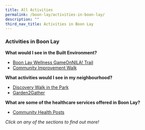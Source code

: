 ```yaml
---
title: All Activities
permalink: /boon-lay/activities-in-boon-lay/
description: ""
third_nav_title: Activities in Boon Lay
---
```

### **Activities in Boon Lay**

**What would I see in the Built Environment?**

*   [Boon Lay Wellness GameOnNILA! Trail](https://cms.isomer.gov.sg/boon-lay/gameonnila/)
*   [Community Improvement Walk](https://cms.isomer.gov.sg/boon-lay/ciw)

**What activities would I see in my neighbourhood?**

*   [Discovery Walk in the Park](https://cms.isomer.gov.sg/boon-lay/discoverywalk/)
*   [Garden2Gather](https://cms.isomer.gov.sg/boon-lay/g2g)

**What are some of the healthcare services offered in Boon Lay?**

*   [Community Health Posts](https://cms.isomer.gov.sg/boon-lay/chp/)

_Click on any of the sections to find out more!_
